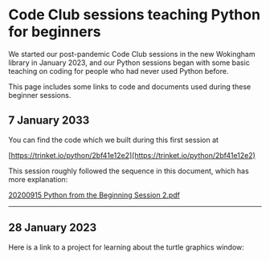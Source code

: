 # Code Club sessions teaching Python for beginners

We started our post-pandemic Code Club sessions in the new Wokingham library in January 2023, and our Python sessions began with some basic teaching on coding for people who had never used Python before.

This page includes some links to code and documents used during these beginner sessions.

## 7 January 2033

You can find the code which we built during this first session at

[https://trinket.io/python/2bf41e12e2](https://trinket.io/python/2bf41e12e2)

This session roughly followed the sequence in this document, which has more explanation:

[20200915 Python from the Beginning Session 2.pdf](20200915%20Python%20from%20the%20Beginning%20Session%202.pdf)

---

## 28 January 2023

Here is a link to a project for learning about the turtle graphics window:



